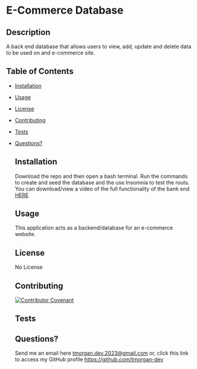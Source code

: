 # E-Commerce Database
  
  ## Description
  A back end database that allows users to view, add, update and delete data to be used on and e-commerce site.
  ## Table of Contents
  - [Installation](#installation)
- [Usage](#usage)
- [License](#license)
- [Contributing](#contributing)
- [Tests](#tests)
- [Questions?](#questions)
  ## Installation
  Download the repo and then open a bash terminal. Run the commands to create and seed the database and the use Insomnia to test the routs. You can download/view a video of the full functionality of the bank end [HERE](https://drive.google.com/file/d/1_D7P5DH2713R6KQF1x2fIipgDwuncnJJ/view)
  ## Usage
  This application acts as a backend/database for an e-commerce website.
  ## License
  No License
  
  ## Contributing
  
  [![Contributor Covenant](https://img.shields.io/badge/Contributor%20Covenant-2.1-4baaaa.svg)](./assets/code_of_conduct.md)
  ## Tests
  
  ## Questions?
  Send me an email here tmorgan.dev.2023@gmail.com or, click this link to access my GitHub profile https://github.com/tmorgan-dev

